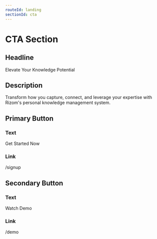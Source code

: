 ```yaml
---
routeId: landing
sectionId: cta
---
```


# CTA Section

## Headline

Elevate Your Knowledge Potential

## Description

Transform how you capture, connect, and leverage your expertise with Rizom's personal knowledge management system.

## Primary Button

### Text

Get Started Now

### Link

/signup

## Secondary Button

### Text

Watch Demo

### Link

/demo
